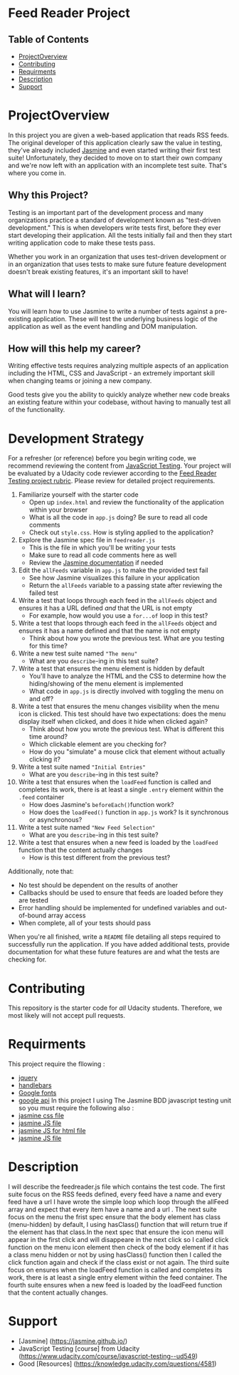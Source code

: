 # Feed Reader Project

## Table of Contents

* [ProjectOverview](#projectOverview)
* [Contributing](#contributing)
* [Requirments](#requirments)
* [Description](#description)
* [Support](#support)

# ProjectOverview

In this project you are given a web-based application that reads RSS feeds. The original developer of this application clearly saw the value in testing, they've already included [Jasmine](http://jasmine.github.io/) and even started writing their first test suite! Unfortunately, they decided to move on to start their own company and we're now left with an application with an incomplete test suite. That's where you come in.


## Why this Project?

Testing is an important part of the development process and many organizations practice a standard of development known as "test-driven development." This is when developers write tests first, before they ever start developing their application. All the tests initially fail and then they start writing application code to make these tests pass.

Whether you work in an organization that uses test-driven development or in an organization that uses tests to make sure future feature development doesn't break existing features, it's an important skill to have!


## What will I learn?

You will learn how to use Jasmine to write a number of tests against a pre-existing application. These will test the underlying business logic of the application as well as the event handling and DOM manipulation.


## How will this help my career?

Writing effective tests requires analyzing multiple aspects of an application including the HTML, CSS and JavaScript - an extremely important skill when changing teams or joining a new company.

Good tests give you the ability to quickly analyze whether new code breaks an existing feature within your codebase, without having to manually test all of the functionality.


# Development Strategy

For a refresher (or reference) before you begin writing code, we recommend reviewing the content from [JavaScript Testing](https://www.udacity.com/course/javascript-testing--ud549). Your project will be evaluated by a Udacity code reviewer according to the [Feed Reader Testing project rubric](https://review.udacity.com/#!/rubrics/18/view). Please review for detailed project requirements.

1. Familiarize yourself with the starter code
    * Open up `index.html` and review the functionality of the application within your browser
    * What is all the code in `app.js` doing? Be sure to read all code comments
    * Check out `style.css`. How is styling applied to the application?
2. Explore the Jasmine spec file in `feedreader.js`
    * This is the file in which you'll be writing your tests
    * Make sure to read all code comments here as well
    * Review the [Jasmine documentation](http://jasmine.github.io) if needed
3. Edit the `allFeeds` variable in `app.js` to make the provided test fail
    * See how Jasmine visualizes this failure in your application
    * Return the `allFeeds` variable to a passing state after reviewing the failed test
4. Write a test that loops through each feed in the `allFeeds` object and ensures it has a URL defined _and_ that the URL is not empty
    * For example, how would you use a `for...of` loop in this test?
5. Write a test that loops through each feed in the `allFeeds` object and ensures it has a name defined and that the name is not empty
    * Think about how you wrote the previous test. What are you testing for this time?
6. Write a new test suite named `"The menu"`
    * What are you `describe`-ing in this test suite?
7. Write a test that ensures the menu element is hidden by default
    * You'll have to analyze the HTML and the CSS to determine how the hiding/showing of the menu element is implemented
    * What code in `app.js` is directly involved with toggling the menu on and off?
8. Write a test that ensures the menu changes visibility when the menu icon is clicked. This test should have two expectations: does the menu display itself when clicked, and does it hide when clicked again?
    * Think about how you wrote the previous test. What is different this time around?
    * Which clickable element are you checking for?
    * How do you "simulate" a mouse click that element without actually clicking it?
9. Write a test suite named `"Initial Entries"`
    * What are you `describe`-ing in this test suite?
10. Write a test that ensures when the `loadFeed` function is called and completes its work, there is at least a single `.entry` element within the `.feed` container
    * How does Jasmine's `beforeEach()`function work?
    * How does the `loadFeed()` function in `app.js` work? Is it synchronous or asynchronous?
11. Write a test suite named `"New Feed Selection"`
    * What are you `describe`-ing in this test suite?
12. Write a test that ensures when a new feed is loaded by the `loadFeed` function that the content actually changes
    * How is this test different from the previous test?

Additionally, note that:

 * No test should be dependent on the results of another
 * Callbacks should be used to ensure that feeds are loaded before they are tested
 * Error handling should be implemented for undefined variables and out-of-bound array access
 * When complete, all of your tests should pass

When you're all finished, write a `README` file detailing all steps required to successfully run the application. If you have added additional tests, provide documentation for what these future features are and what the tests are checking for.

# Contributing

This repository is the starter code for _all_ Udacity students. Therefore, we most likely will not accept pull requests.

# Requirments

This project require the fllowing :
- [jquery](https://cdnjs.cloudflare.com/ajax/libs/jquery/3.3.1/jquery.min.js)
- [handlebars](https://cdnjs.cloudflare.com/ajax/libs/handlebars.js/4.0.12/handlebars.min.js)
- [Google fonts](https://fonts.googleapis.com/css?family=Roboto:400,100,300,700)
- [google api](http://google.com/jsapi)
In this project I using The Jasmine BDD javascript testing unit so you must require the following also :
- [jasmine css file](https://cdnjs.cloudflare.com/ajax/libs/jasmine/3.3.0/jasmine.min.css)
- [jasmine JS file](https://cdnjs.cloudflare.com/ajax/libs/jasmine/3.3.0/jasmine.min.js)
- [jasmine JS for html file](https://cdnjs.cloudflare.com/ajax/libs/jasmine/3.3.0/jasmine-html.min.js)
- [jasmine JS file](https://cdnjs.cloudflare.com/ajax/libs/jasmine/3.3.0/boot.min.js)

# Description

I will describe the feedreader.js file which contains the test code. The first suite focus on the RSS feeds defined, every feed have a name and every feed have a url I have wrote the simple loop which loop through the allFeed array and expect that every item have a name and a url .
The next suite focus on the menu the frist spec ensure that the body element has class (menu-hidden) by default, I using hasClass() function that will return true if the element has that class.In the next spec that ensure the icon menu will appear in the first click and will disappeare in the next click so I called click function on the menu icon element then check of the body element if it has a class menu hidden or not by using hasClass() function then I called the click function again and check if the class exist or not again.
The third suite focus on ensures when the loadFeed function is called and completes its work, there is at least a single entry element within the feed container.
The fourth suite ensures when a new feed is loaded by the loadFeed function that the content actually changes.

# Support

-  [Jasmine] (https://jasmine.github.io/)
- JavaScript Testing [course] from Udacity (https://www.udacity.com/course/javascript-testing--ud549)
- Good [Resources] (https://knowledge.udacity.com/questions/4581)
